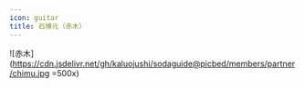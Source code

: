 ```yaml
---
icon: guitar
title: 石博元（赤木）
---
```


![赤木](https://cdn.jsdelivr.net/gh/kaluojushi/sodaguide@picbed/members/partner/chimu.jpg =500x)
